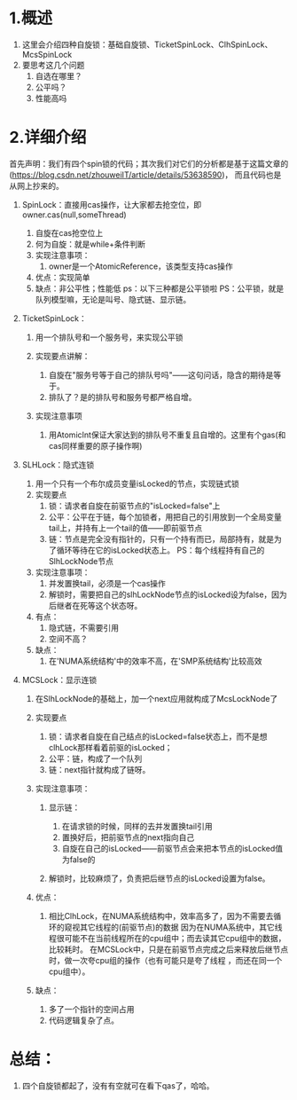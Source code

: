 # 1.概述
1.  这里会介绍四种自旋锁：基础自旋锁、TicketSpinLock、ClhSpinLock、McsSpinLock
2.  要思考这几个问题
    1.  自选在哪里？
    2.  公平吗？
    3.  性能高吗
   

# 2.详细介绍
首先声明：我们有四个spin锁的代码；其次我们对它们的分析都是基于这篇文章的(https://blog.csdn.net/zhouweiIT/article/details/53638590)，
而且代码也是从网上抄来的。


1.  SpinLock：直接用cas操作，让大家都去抢空位，即owner.cas(null,someThread)
    1.  自旋在cas抢空位上
    2.  何为自旋：就是while+条件判断
    3.  实现注意事项：
        1.  owner是一个AtomicReference，该类型支持cas操作
    4.  优点：实现简单
    5.  缺点：非公平性；性能低
        ps：以下三种都是公平锁啦
        PS：公平锁，就是队列模型嘛，无论是叫号、隐式链、显示链。
2.  TicketSpinLock：
    1.  用一个排队号和一个服务号，来实现公平锁
    2.  实现要点讲解：
        1.  自旋在"服务号等于自己的排队号吗"——这句问话，隐含的期待是等于。
        2.  排队了？是的排队号和服务号都严格自增。
        
    3.  实现注意事项
        1.  用AtomicInt保证大家达到的排队号不重复且自增的。这里有个gas(和cas同样重要的原子操作啊)
    
3.  SLHLock：隐式连锁
    1.  用一个只有一个布尔成员变量isLocked的节点，实现链式锁
    2.  实现要点
        1.  锁：请求者自旋在前驱节点的"isLocked=false"上
        2.  公平：公平在于链，每个加锁者，用把自己的引用放到一个全局变量tail上，并持有上一个tail的值——即前驱节点
        3.  链：节点是完全没有指针的，只有一个持有而已，局部持有，就是为了循环等待在它的isLocked状态上。
            PS：每个线程持有自己的SlhLockNode节点
    3.  实现注意事项：
        1.  并发置换tail，必须是一个cas操作
        2.  解锁时，需要把自己的slhLockNode节点的isLocked设为false，因为后继者在死等这个状态呀。
    4.  有点：
        1.  隐式链，不需要引用
        2.  空间不高？
    5.  缺点：
        1.  在'NUMA系统结构'中的效率不高，在'SMP系统结构'比较高效

4.  MCSLock：显示连锁
    1.  在SlhLockNode的基础上，加一个next应用就构成了McsLockNode了
    2.  实现要点
        1.  锁：请求者自旋在自己结点的isLocked=false状态上，而不是想clhLock那样看着前驱的isLocked；
        2.  公平：链，构成了一个队列
        3.  链：next指针就构成了链呀。
    3.  实现注意事项：
        1.  显示链：
            1.  在请求锁的时候，同样的去并发置换tail引用
            2.  置换好后，把前驱节点的next指向自己
            3.  自旋在自己的isLocked——前驱节点会来把本节点的isLocked值为false的
            
        2.  解锁时，比较麻烦了，负责把后继节点的isLocked设置为false。

    4.  优点：
        1.  相比ClhLock，在NUMA系统结构中，效率高多了，因为不需要去循环的窥视其它线程的(前驱节点)的数据
            因为在NUMA系统中，其它线程很可能不在当前线程所在的cpu组中；而去读其它cpu组中的数据，比较耗时。
            在MCSLock中，只是在前驱节点完成之后来释放后继节点时，做一次夸cpu组的操作（也有可能只是夸了线程
            ，而还在同一个cpu组中）。
       
    5.  缺点：
        1.  多了一个指针的空间占用
        2.  代码逻辑复杂了点。

#   总结：
1.   四个自旋锁都起了，没有有空就可在看下qas了，哈哈。  